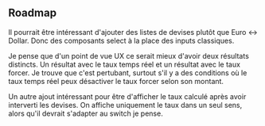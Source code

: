 ## Roadmap

Il pourrait être intéressant d'ajouter des listes de devises plutôt que Euro <-> Dollar.
Donc des composants select à la place des inputs classiques.

Je pense que d'un point de vue UX ce serait mieux d'avoir deux résultats distincts.
Un résultat avec le taux temps réel et un résultat avec le taux forcer.
Je trouve que c'est pertubant, surtout s'il y a des conditions où le taux temps réel peux désactiver le taux forcer selon son montant.

Un autre ajout intéressant pour être d'afficher le taux calculé après avoir interverti les devises. On affiche uniquement le taux dans un seul sens, alors qu'il devrait s'adapter au switch je pense.
